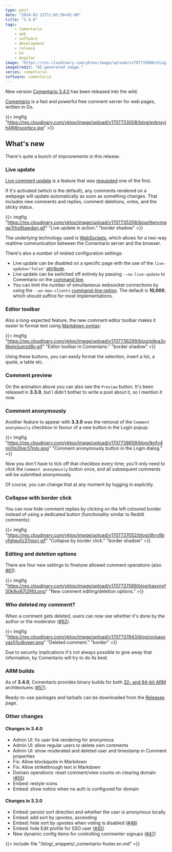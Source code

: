 ```yaml
---
type: post
date: "2024-02-12T11:05:56+01:00"
title: "3.4.0"
tags:
    - Comentario
    - web
    - software
    - development
    - release
    - Go
    - Angular
image: "https://res.cloudinary.com/yktoo/image/upload/v1707733008/blog/evbnsyjh49j6rsxxrbcx.jpg"
imageCredit: "AI-generated image."
series: comentario
software: comentario
---
```


New version [Comentario 3.4.0](https://gitlab.com/comentario/comentario/-/releases/v3.4.0) has been released into the wild.

[Comentario](/software/comentario) is a fast and powerful free comment server for web pages, written in Go.

{{< imgfig "https://res.cloudinary.com/yktoo/image/upload/v1707733008/blog/evbnsyjh49j6rsxxrbcx.jpg" >}}

## What's new

There's quite a bunch of improvements in this release.

<!--more-->

### Live update

[Live comment update](https://docs.comentario.app/en/kb/live-update/) is a feature that was [requested](https://gitlab.com/comentario/comentario/-/issues/9) one of the first.

If it's activated (which is the default), any comments rendered on a webpage will update automatically as soon as something changes. That includes new comments and replies, comment deletions, votes, and the sticky status.

{{< imgfig "https://res.cloudinary.com/yktoo/image/upload/v1707735208/blog/tlqnymgqp7rhz6tawdqn.gif" "Live update in action." "border shadow" >}}

The underlying technology used is [WebSockets](https://developer.mozilla.org/en-US/docs/Web/API/WebSockets_API), which allows for a two-way realtime communication between the Comentario server and the browser.

There's also a number of related configuration settings:

* Live update can be disabled on a specific page with the use of the `live-update="false"` [attribute](https://docs.comentario.app/en/configuration/embedding/comments-tag/).
* Live update can be switched off entirely by passing `--no-live-update` to Comentario on the [command line](https://docs.comentario.app/en/configuration/backend/static/).
* You can limit the number of simultaneous websocket connections by using the `--ws-max-clients` [command-line option](https://docs.comentario.app/en/configuration/backend/static/). The default is **10,000**, which should suffice for most implementations.

### Editor toolbar

Also a long-expected feature, the new comment editor toolbar makes it easier to format text using [Markdown syntax](https://docs.comentario.app/en/kb/markdown/):

{{< imgfig "https://res.cloudinary.com/yktoo/image/upload/v1707736299/blog/pibra3v6kelxjjumzd8v.gif" "Editor toolbar in Comentario." "border shadow" >}}

Using these buttons, you can easily format the selection, insert a list, a quote, a table etc.

### Comment preview

On the animation above you can also see the `Preview` button. It's been released in **3.3.0**, but I didn't bother to write a post about it, so I mention it now.

### Comment anonymously

Another feature to appear with **3.3.0** was the removal of the `Comment anonymously` checkbox in favour of a new button in the Login popup:

{{< imgfig "https://res.cloudinary.com/yktoo/image/upload/v1707738659/blog/lknfv4mi0ts3hqr37mlx.png" "Comment anonymously button in the Login dialog." >}}

Now you don't have to tick off that checkbox every time; you'll only need to click the `Comment anonymously` button once, and all subsequent comments will be submitted anonymously.

Of course, you can change that at any moment by logging in explicitly.

### Collapse with border click

You can now hide comment replies by clicking on the left coloured border instead of using a dedicated button (functionality similar to Reddit comments):

{{< imgfig "https://res.cloudinary.com/yktoo/image/upload/v1707737052/blog/dhry9bvfgheufz37mprj.gif" "Collapse by border click." "border shadow" >}}

### Editing and deletion options

There are four new settings to finetune allowed comment operations (also [#61](https://gitlab.com/comentario/comentario/-/issues/61)):

{{< imgfig "https://res.cloudinary.com/yktoo/image/upload/v1707737589/blog/kaxvnxf50k9oi87i29fd.png" "New comment editing/deletion options." >}}

### Who deleted my comment?

When a comment gets deleted, users can now see whether it's done by the author or the moderator ([#62](https://gitlab.com/comentario/comentario/-/issues/62)).

{{< imgfig "https://res.cloudinary.com/yktoo/image/upload/v1707737843/blog/ovisaxoyas1i1cdkyeer.png" "Deleted comment." "border" >}}

Due to security implications it's not always possible to give away that information, by Comentario will try to do its best.

### ARM builds

As of **3.4.0**, Comentario provides binary builds for both [32- and 64-bit ARM](https://docs.comentario.app/en/installation/requirements/) architectures ([#57](https://gitlab.com/comentario/comentario/-/issues/57)).

Ready-to-use packages and tarballs can be downloaded from the [Releases](https://gitlab.com/comentario/comentario/-/releases) page.

### Other changes

#### Changes in 3.4.0

* Admin UI: fix user link rendering for anonymous
* Admin UI: allow regular users to delete own comments
* Admin UI: show moderated and deleted user and timestamp in Comment properties
* Fix: Allow blockquote in Markdown
* Fix: Allow strikethrough text in Markdown
* Domain operations: reset comment/view counts on clearing domain ([#55](https://gitlab.com/comentario/comentario/-/issues/55))
* Embed: restyle icons
* Embed: show notice when no auth is configured for domain

#### Changes in 3.3.0

* Embed: persist sort direction and whether the user is anonymous locally
* Embed: add sort by upvotes, ascending
* Embed: hide sort by upvotes when voting is disabled ([#48](https://gitlab.com/comentario/comentario/-/issues/48))
* Embed: hide Edit profile for SSO user ([#45](https://gitlab.com/comentario/comentario/-/issues/45))
* New dynamic config items for controlling commenter signups ([#47](https://gitlab.com/comentario/comentario/-/issues/47))

{{< include-file "/blog/_snippets/_comentario-footer.en.md" >}}
